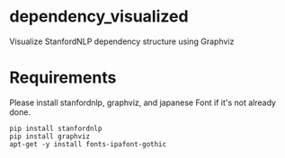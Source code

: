 # dependency_visualized
Visualize StanfordNLP dependency structure using Graphviz

# Requirements

Please install stanfordnlp, graphviz, and japanese Font if it's not already done.

```
pip install stanfordnlp
pip install graphviz
apt-get -y install fonts-ipafont-gothic
```
